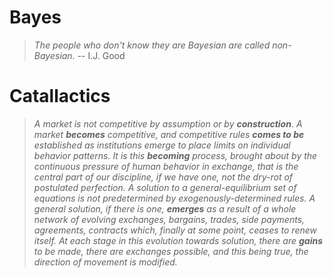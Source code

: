 # **Bayes**

> *The people who don't know they are Bayesian are called non-Bayesian.* -- I.J. Good


# **Catallactics**

> _A market is not competitive by assumption or by_ ___construction___. _A market_ ___becomes___ _competitive, and competitive rules_ ___comes to be___ _established as institutions emerge to place limits on individual behavior patterns. It is this_ ___becoming___ _process, brought about by the continuous pressure of human behavior in exchange, that is the central part of our discipline, if we have one, not the dry-rot of postulated perfection. A solution to a general-equilibrium set of equations is not predetermined by exogenously-determined rules. A general solution, if there is one,_ ___emerges___ _as a result of a whole network of evolving exchanges, bargains, trades, side payments, agreements, contracts which, finally at some point, ceases to renew itself. At each stage in this evolution towards solution, there are_ ___gains___ _to be made, there are exchanges possible, and this being true, the direction of movement is modified._
